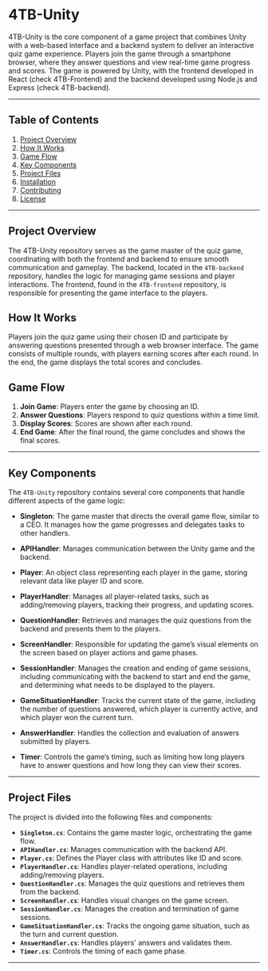 # 4TB-Unity

4TB-Unity is the core component of a game project that combines Unity with a web-based interface and a backend system to deliver an interactive quiz game experience. Players join the game through a smartphone browser, where they answer questions and view real-time game progress and scores. The game is powered by Unity, with the frontend developed in React (check 4TB-Frontend) and the backend developed using Node.js and Express (check 4TB-backend).

---

## Table of Contents
1. [Project Overview](#project-overview)
2. [How It Works](#how-it-works)
3. [Game Flow](#game-flow)
4. [Key Components](#key-components)
5. [Project Files](#project-files)
6. [Installation](#installation)
7. [Contributing](#contributing)
8. [License](#license)

---

## Project Overview

The 4TB-Unity repository serves as the game master of the quiz game, coordinating with both the frontend and backend to ensure smooth communication and gameplay. The backend, located in the `4TB-backend` repository, handles the logic for managing game sessions and player interactions. The frontend, found in the `4TB-frontend` repository, is responsible for presenting the game interface to the players.

## How It Works

Players join the quiz game using their chosen ID and participate by answering questions presented through a web browser interface. The game consists of multiple rounds, with players earning scores after each round. In the end, the game displays the total scores and concludes.

## Game Flow

1. **Join Game**: Players enter the game by choosing an ID.
2. **Answer Questions**: Players respond to quiz questions within a time limit.
3. **Display Scores**: Scores are shown after each round.
4. **End Game**: After the final round, the game concludes and shows the final scores.

---

## Key Components

The `4TB-Unity` repository contains several core components that handle different aspects of the game logic:

- **Singleton**: The game master that directs the overall game flow, similar to a CEO. It manages how the game progresses and delegates tasks to other handlers.
  
- **APIHandler**: Manages communication between the Unity game and the backend.

- **Player**: An object class representing each player in the game, storing relevant data like player ID and score.

- **PlayerHandler**: Manages all player-related tasks, such as adding/removing players, tracking their progress, and updating scores.

- **QuestionHandler**: Retrieves and manages the quiz questions from the backend and presents them to the players.

- **ScreenHandler**: Responsible for updating the game’s visual elements on the screen based on player actions and game phases.

- **SessionHandler**: Manages the creation and ending of game sessions, including communicating with the backend to start and end the game, and determining what needs to be displayed to the players.

- **GameSituationHandler**: Tracks the current state of the game, including the number of questions answered, which player is currently active, and which player won the current turn.

- **AnswerHandler**: Handles the collection and evaluation of answers submitted by players.

- **Timer**: Controls the game’s timing, such as limiting how long players have to answer questions and how long they can view their scores.

---

## Project Files

The project is divided into the following files and components:

- **`Singleton.cs`**: Contains the game master logic, orchestrating the game flow.
- **`APIHandler.cs`**: Manages communication with the backend API.
- **`Player.cs`**: Defines the Player class with attributes like ID and score.
- **`PlayerHandler.cs`**: Handles player-related operations, including adding/removing players.
- **`QuestionHandler.cs`**: Manages the quiz questions and retrieves them from the backend.
- **`ScreenHandler.cs`**: Handles visual changes on the game screen.
- **`SessionHandler.cs`**: Manages the creation and termination of game sessions.
- **`GameSituationHandler.cs`**: Tracks the ongoing game situation, such as the turn and current question.
- **`AnswerHandler.cs`**: Handles players' answers and validates them.
- **`Timer.cs`**: Controls the timing of each game phase.

---

